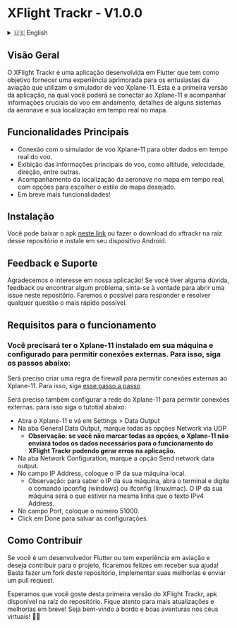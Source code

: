 # XFlight Trackr - V1.0.0

<details>
    <summary>🇺🇸 English</summary>
    
## Overview
XFlight Trackr is an application developed in Flutter that aims to provide an improved experience for aviation enthusiasts who use the Xplane-11 flight simulator. This is the first version of the application, in which you can connect to Xplane-11 and track crucial flight information, details of some aircraft systems and your real-time location on the map.

## Main Features
- Connection to the Xplane-11 flight simulator to obtain real-time flight data.
- Display of the main flight information, such as altitude, speed, direction, among others.
- Tracking the location of the aircraft on the map in real time, with options to choose the desired map style.
- More features coming soon!

## Installation
You can download apk in <a href="https://docs.google.com/uc?export=download&id=18q-MT-Oxd3SU-uivW1lcRm-CDSzMXhYJ" target="_blank">this link</a> or download the xftrackr in the root of this repository and install it on your Android device.

## Feedback and Support
Thank you for your interest in our application! If you have any questions, feedback or find any problems, feel free to open an issue in this repository. We will do our best to respond and resolve any issues as quickly as possible.

## Requirements for operation

### You will need to have Xplane-11 installed on your machine and configured to allow external connections. To do this, follow the steps below:
You will need to create a firewall rule to allow external connections to Xplane-11. To do this, follow <a href="https://www.x-plane.com/kb/allowing-x-plane-through-your-firewall/" target="_blank"> this step by step </a>

You will also need to configure the Xplane-11 network to allow external connections. to do this follow the tutorial below:

- Open Xplane-11 and go to Settings> Data Output
- In the General Data Output tab, check all Network via UDP options
    - **Note: if you do not check all the options, Xplane-11 will not send all the data necessary for the operation of XFlight Trackr and may generate errors in the application.**
- In the Network Configuration tab, check the Send network data output option.
- In the IP Address field, enter the IP of your local machine.
    - Note: to find out the IP of your machine, open the terminal and type the ipconfig (windows) or ifconfig (linux / mac) command. The IP of your machine will be the one that is on the same line as the text IPv4 Address.
- In the Port field, enter the number 51000.
- Click Done to save the settings.

## How to Contribute
If you are a Flutter developer or have aviation experience and want to contribute to the project, we will be happy to receive your help! Just fork this repository, implement your improvements and submit a pull request.

We hope you enjoy this first version of XFlight Trackr, apk available in root of this repo. Stay tuned for more updates and improvements soon! Welcome aboard and happy adventures in the virtual skies! 🛫✨
<br/>
<br/>
<hr/>

</details>

## Visão Geral
O XFlight Trackr é uma aplicação desenvolvida em Flutter que tem como objetivo fornecer uma experiência aprimorada para os entusiastas da aviação que utilizam o simulador de voo Xplane-11. Esta é a primeira versão da aplicação, na qual você poderá se conectar ao Xplane-11 e acompanhar informações cruciais do voo em andamento, detalhes de alguns sistemas da aeronave e sua localização em tempo real no mapa.

## Funcionalidades Principais
- Conexão com o simulador de voo Xplane-11 para obter dados em tempo real do voo.
- Exibição das informações principais do voo, como altitude, velocidade, direção, entre outras.
- Acompanhamento da localização da aeronave no mapa em tempo real, com opções para escolher o estilo do mapa desejado.
- Em breve mais funcionalidades!


## Instalação
Você pode baixar o apk <a href="https://docs.google.com/uc?export=download&id=18q-MT-Oxd3SU-uivW1lcRm-CDSzMXhYJ" target="_blank">neste link</a> ou fazer o download do xftrackr na raiz desse repositório e instale em seu dispositivo Android.

## Feedback e Suporte
Agradecemos o interesse em nossa aplicação! Se você tiver alguma dúvida, feedback ou encontrar algum problema, sinta-se à vontade para abrir uma issue neste repositório. Faremos o possível para responder e resolver qualquer questão o mais rápido possível.

## Requisitos para o funcionamento

### Você precisará ter o Xplane-11 instalado em sua máquina e configurado para permitir conexões externas. Para isso, siga os passos abaixo:
Será preciso criar uma regra de firewall para permitir conexões externas ao Xplane-11. Para isso, siga <a href="https://www.x-plane.com/kb/allowing-x-plane-through-your-firewall/" target="_blank"> esse passo a passo </a>

Será preciso também configurar a rede do Xplane-11 para permitir conexões externas. para isso siga o tutotial abaixo:

- Abra o Xplane-11 e vá em Settings > Data Output
- Na aba General Data Output, marque todas as opções Network via UDP
    - **Observação: se você não marcar todas as opções, o Xplane-11 não enviará todos os dados necessários para o funcionamento do XFlight Trackr podendo gerar erros na aplicação.**
- Na aba Network Configuration, marque a opção Send network data output.
- No campo IP Address, coloque o IP da sua máquina local.
    - Observação: para saber o IP da sua máquina, abra o terminal e digite o comando ipconfig (windows) ou ifconfig (linux/mac). O IP da sua máquina será o que estiver na mesma linha que o texto IPv4 Address.
- No campo Port, coloque o número 51000.
- Click em Done para salvar as configurações.

## Como Contribuir
Se você é um desenvolvedor Flutter ou tem experiência em aviação e deseja contribuir para o projeto, ficaremos felizes em receber sua ajuda! Basta fazer um fork deste repositório, implementar suas melhorias e enviar um pull request.

Esperamos que você goste desta primeira versão do XFlight Trackr, apk disponível na raíz do repositório. Fique atento para mais atualizações e melhorias em breve! Seja bem-vindo a bordo e boas aventuras nos céus virtuais! 🛫✨
